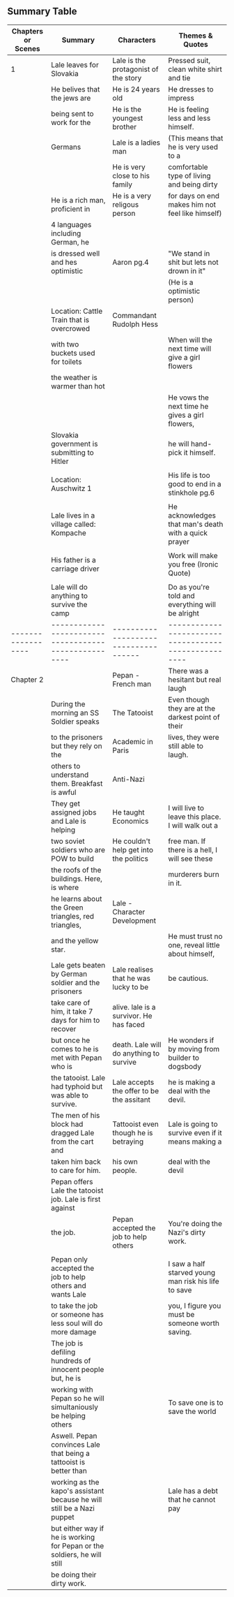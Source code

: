 ## Summary Table

 | Chapters or Scenes | Summary                                                                  | Characters                                | Themes & Quotes                                      |
 | ------------------ | ------------------------------------------------------------------------ | ----------------------------------------- | ---------------------------------------------------- |
 | 1                  | Lale leaves for Slovakia                                                 | Lale is the protagonist of the story      | Pressed suit, clean white shirt and tie              |
 |                    | He belives that the jews are                                             | He is 24 years old                        | He dresses to impress                                |
 |                    | being sent to work for the                                               | He is the youngest brother                | He is feeling less and less himself.                 |
 |                    | Germans                                                                  | Lale is a ladies man                      | (This means that he is very used to a                |
 |                    |                                                                          | He is very close to his family            | comfortable type of living and being dirty           |
 |                    | He is a rich man, proficient in                                          | He is a very religous person              | for days on end makes him not feel like himself)     |
 |                    | 4 languages including German, he                                         |                                           |                                                      |
 |                    | is dressed well and hes optimistic                                       | Aaron pg.4                                | "We stand in shit but lets not drown in it"          |
 |                    |                                                                          |                                           | (He is a optimistic person)                          |
 |                    | Location: Cattle Train that is overcrowed                                | Commandant Rudolph Hess                   |                                                      |
 |                    | with two buckets used for toilets                                        |                                           | When will the next time will give a girl flowers     |
 |                    | the weather is warmer than hot                                           |                                           |                                                      |
 |                    |                                                                          |                                           | He vows the next time he gives a girl flowers,       |
 |                    | Slovakia government is submitting to Hitler                              |                                           | he will hand-pick it himself.                        |
 |                    |                                                                          |                                           |                                                      |
 |                    | Location: Auschwitz 1                                                    |                                           | His life is too good to end in a stinkhole  pg.6     |
 |                    |                                                                          |                                           |                                                      |
 |                    | Lale lives in a village called: Kompache                                 |                                           | He acknowledges that man's death with a quick prayer |
 |                    |                                                                          |                                           |                                                      |
 |                    | His father is a carriage driver                                          |                                           | Work will make you free (Ironic Quote)               |
 |                    |                                                                          |                                           |                                                      |
 |                    | Lale will do anything to survive the camp                                |                                           | Do as you're told and everything will be alright     |
 | ------------------ | ----------------------------------------------------                     | ------------------------------------      | ---------------------------------------------------- |
 | Chapter 2          |                                                                          | Pepan - French man                        | There was a hesitant but real laugh                  |
 |                    | During the morning an SS Soldier speaks                                  | The Tatooist                              | Even though they are at the darkest point of their   |
 |                    | to the prisoners but they rely on the                                    | Academic in Paris                         | lives, they were still able to laugh.                |
 |                    | others to understand them. Breakfast is awful                            | Anti-Nazi                                 |                                                      |
 |                    | They get assigned jobs and Lale is helping                               | He taught Economics                       | I will live to leave this place. I will walk out a   |
 |                    | two soviet soldiers who are POW to build                                 | He couldn't help get into the politics    | free man. If there is a hell, I will see these       |
 |                    | the roofs of the buildings. Here, is where                               |                                           | murderers burn in it.                                |
 |                    | he learns about the Green triangles, red triangles,                      | Lale - Character Development              |                                                      |
 |                    | and the yellow star.                                                     |                                           | He must trust no one, reveal little about himself,   |
 |                    | Lale gets beaten by German soldier and the prisoners                     | Lale realises that he was lucky to be     | be cautious.                                         |
 |                    | take care of him, it take 7 days for him to recover                      | alive. lale is a survivor. He has faced   |                                                      |
 |                    | but once he comes to he is met with Pepan who is                         | death. Lale will do anything to survive   | He wonders if by moving from builder to dogsbody     |
 |                    | the tatooist. Lale had typhoid but was able to survive.                  | Lale accepts the offer to be the assitant | he is making a deal with the devil.                  |
 |                    | The men of his block had dragged Lale from the cart and                  | Tattooist even though he is betraying     | Lale is going to survive even if it means making a   |
 |                    | taken him back to care for him.                                          | his own people.                           | deal with the devil                                  |
 |                    | Pepan offers Lale the tatooist job. Lale is first against                |                                           |                                                      |
 |                    | the job.                                                                 | Pepan accepted the job to help others     | You're doing the Nazi's dirty work.                  |
 |                    |                                                                          |                                           |                                                      |
 |                    | Pepan only accepted the job to help others and wants Lale                |                                           | I saw a half starved young man risk his life to save |
 |                    | to take the job or someone has less soul will do more damage             |                                           | you, I figure you must be someone worth saving.      |
 |                    | The job is defiling hundreds of innocent people but, he is               |                                           |                                                      |
 |                    | working with Pepan so he will simultaniously be helping others           |                                           | To save one is to save the world                     |
 |                    | Aswell. Pepan convinces Lale that being a tattooist is better than       |                                           |                                                      |
 |                    | working as the kapo's assistant because he will still be a Nazi puppet   |                                           | Lale has a debt that he cannot pay                   |
 |                    | but either way if he is working for Pepan or the soldiers, he will still |                                           |                                                      |
 |                    | be doing their dirty work.                                               |                                           |                                                      |
